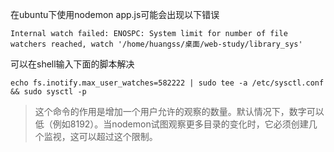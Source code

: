 在ubuntu下使用nodemon app.js可能会出现以下错误
```
Internal watch failed: ENOSPC: System limit for number of file watchers reached, watch '/home/huangss/桌面/web-study/library_sys'

```
可以在shell输入下面的脚本解决
```
echo fs.inotify.max_user_watches=582222 | sudo tee -a /etc/sysctl.conf && sudo sysctl -p
```
> 这个命令的作用是增加一个用户允许的观察的数量。默认情况下，数字可以低（例如8192）。当nodemon试图观察更多目录的变化时，它必须创建几个监视，这可以超过这个限制。

